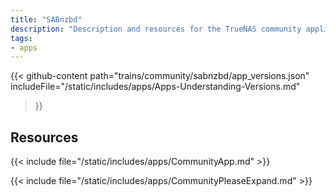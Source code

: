 ```yaml
---
title: "SABnzbd"
description: "Description and resources for the TrueNAS community application called SABnzbd."
tags:
- apps
---
```


{{< github-content 
    path="trains/community/sabnzbd/app_versions.json"
	includeFile="/static/includes/apps/Apps-Understanding-Versions.md"
>}}

## Resources

{{< include file="/static/includes/apps/CommunityApp.md" >}}

{{< include file="/static/includes/apps/CommunityPleaseExpand.md" >}}

<!--
<div class="docs-sections">

{{< doc-card title="<appname> Deployments" link="/resources/"
descr="How to deploy and configure the <appname> app." >}}

</div>
-->

